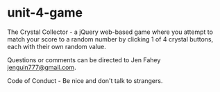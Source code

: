 # unit-4-game
The Crystal Collector - a jQuery web-based game where you attempt to match your score to a random number by clicking 1 of 4 crystal buttons, each with their own random value.

Questions or comments can be directed to Jen Fahey jenguin777@gmail.com.

Code of Conduct - Be nice and don't talk to strangers.
